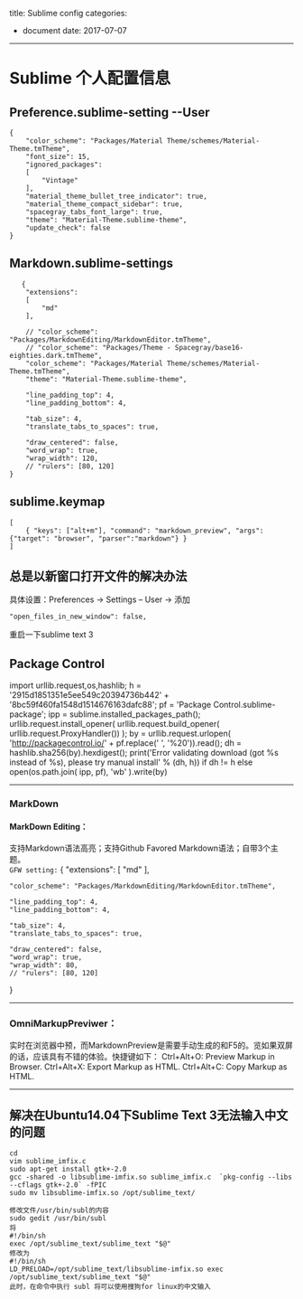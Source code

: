 title: Sublime config
categories: 
- document
date: 2017-07-07
---
# Sublime 个人配置信息

## Preference.sublime-setting --User
```
{
    "color_scheme": "Packages/Material Theme/schemes/Material-Theme.tmTheme",
    "font_size": 15,
    "ignored_packages":
    [
        "Vintage"
    ],
    "material_theme_bullet_tree_indicator": true,
    "material_theme_compact_sidebar": true,
    "spacegray_tabs_font_large": true,
    "theme": "Material-Theme.sublime-theme",
    "update_check": false
}
```

## Markdown.sublime-settings
```
   {
    "extensions":
    [
        "md"
    ],

    // "color_scheme": "Packages/MarkdownEditing/MarkdownEditor.tmTheme",
    // "color_scheme": "Packages/Theme - Spacegray/base16-eighties.dark.tmTheme",
    "color_scheme": "Packages/Material Theme/schemes/Material-Theme.tmTheme",
    "theme": "Material-Theme.sublime-theme",

    "line_padding_top": 4,
    "line_padding_bottom": 4,

    "tab_size": 4,
    "translate_tabs_to_spaces": true,

    "draw_centered": false,
    "word_wrap": true,
    "wrap_width": 120,
    // "rulers": [80, 120]
}
```


## sublime.keymap
```
[
    { "keys": ["alt+m"], "command": "markdown_preview", "args": {"target": "browser", "parser":"markdown"} }
]
```

## 总是以新窗口打开文件的解决办法
具体设置：Preferences -> Settings – User -> 添加 
```
"open_files_in_new_window": false,
```
重启一下sublime text 3


## Package Control

import urllib.request,os,hashlib; h = '2915d1851351e5ee549c20394736b442' + '8bc59f460fa1548d1514676163dafc88'; pf = 'Package Control.sublime-package'; ipp = sublime.installed_packages_path(); urllib.request.install_opener( urllib.request.build_opener( urllib.request.ProxyHandler()) ); by = urllib.request.urlopen( 'http://packagecontrol.io/' + pf.replace(' ', '%20')).read(); dh = hashlib.sha256(by).hexdigest(); print('Error validating download (got %s instead of %s), please try manual install' % (dh, h)) if dh != h else open(os.path.join( ipp, pf), 'wb' ).write(by)

---
### MarkDown
#### MarkDown Editing：
支持Markdown语法高亮；支持Github Favored Markdown语法；自带3个主题。  
`GFW setting:`
{
    "extensions":
    [
        "md"
    ],

    "color_scheme": "Packages/MarkdownEditing/MarkdownEditor.tmTheme",

    "line_padding_top": 4,
    "line_padding_bottom": 4,

    "tab_size": 4,
    "translate_tabs_to_spaces": true,

    "draw_centered": false,
    "word_wrap": true,
    "wrap_width": 80,
    // "rulers": [80, 120]
}

---
### OmniMarkupPreviwer：
实时在浏览器中预，而MarkdownPreview是需要手动生成的和F5的。览如果双屏的话，应该具有不错的体验。快捷键如下：
Ctrl+Alt+O: Preview Markup in Browser.
Ctrl+Alt+X: Export Markup as HTML.
Ctrl+Alt+C: Copy Markup as HTML.



---
## 解决在Ubuntu14.04下Sublime Text 3无法输入中文的问题
```
cd 
vim sublime_imfix.c
sudo apt-get install gtk+-2.0
gcc -shared -o libsublime-imfix.so sublime_imfix.c  `pkg-config --libs --cflags gtk+-2.0` -fPIC
sudo mv libsublime-imfix.so /opt/sublime_text/

修改文件/usr/bin/subl的内容
sudo gedit /usr/bin/subl
将
#!/bin/sh
exec /opt/sublime_text/sublime_text "$@"
修改为
#!/bin/sh
LD_PRELOAD=/opt/sublime_text/libsublime-imfix.so exec /opt/sublime_text/sublime_text "$@"
此时，在命令中执行 subl 将可以使用搜狗for linux的中文输入
```

